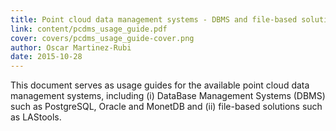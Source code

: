 ```yaml
---
title: Point cloud data management systems - DBMS and file-based solutions
link: content/pcdms_usage_guide.pdf
cover: covers/pcdms_usage_guide-cover.png
author: Oscar Martinez-Rubi
date: 2015-10-28
---
```

This document serves as usage guides for the available point cloud data management systems, including (i) DataBase Management Systems (DBMS) such as PostgreSQL, Oracle and MonetDB and (ii) file-based solutions such as LAStools.
